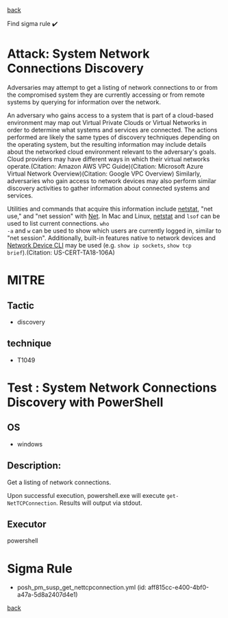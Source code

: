 
[back](../index.md)

Find sigma rule :heavy_check_mark: 

# Attack: System Network Connections Discovery 

Adversaries may attempt to get a listing of network connections to or from the compromised system they are currently accessing or from remote systems by querying for information over the network. 

An adversary who gains access to a system that is part of a cloud-based environment may map out Virtual Private Clouds or Virtual Networks in order to determine what systems and services are connected. The actions performed are likely the same types of discovery techniques depending on the operating system, but the resulting information may include details about the networked cloud environment relevant to the adversary's goals. Cloud providers may have different ways in which their virtual networks operate.(Citation: Amazon AWS VPC Guide)(Citation: Microsoft Azure Virtual Network Overview)(Citation: Google VPC Overview) Similarly, adversaries who gain access to network devices may also perform similar discovery activities to gather information about connected systems and services.

Utilities and commands that acquire this information include [netstat](https://attack.mitre.org/software/S0104), "net use," and "net session" with [Net](https://attack.mitre.org/software/S0039). In Mac and Linux, [netstat](https://attack.mitre.org/software/S0104) and <code>lsof</code> can be used to list current connections. <code>who -a</code> and <code>w</code> can be used to show which users are currently logged in, similar to "net session". Additionally, built-in features native to network devices and [Network Device CLI](https://attack.mitre.org/techniques/T1059/008) may be used (e.g. <code>show ip sockets</code>, <code>show tcp brief</code>).(Citation: US-CERT-TA18-106A)

# MITRE
## Tactic
  - discovery


## technique
  - T1049


# Test : System Network Connections Discovery with PowerShell
## OS
  - windows


## Description:
Get a listing of network connections.

Upon successful execution, powershell.exe will execute `get-NetTCPConnection`. Results will output via stdout.


## Executor
powershell

# Sigma Rule
 - posh_pm_susp_get_nettcpconnection.yml (id: aff815cc-e400-4bf0-a47a-5d8a2407d4e1)



[back](../index.md)
